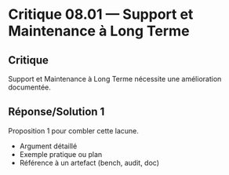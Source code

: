 # Critique 08.01 — Support et Maintenance à Long Terme

## Critique
Support et Maintenance à Long Terme nécessite une amélioration documentée.

## Réponse/Solution 1
Proposition 1 pour combler cette lacune.

- Argument détaillé
- Exemple pratique ou plan
- Référence à un artefact (bench, audit, doc)
